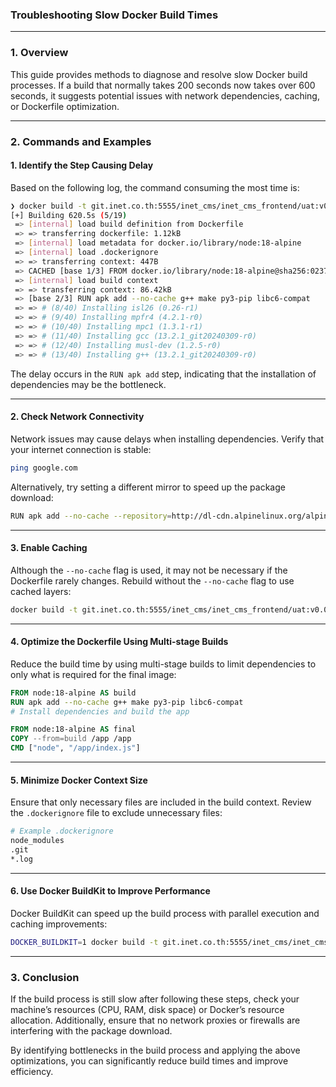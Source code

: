 ### **Troubleshooting Slow Docker Build Times**

---

### **1. Overview**  
This guide provides methods to diagnose and resolve slow Docker build processes. If a build that normally takes 200 seconds now takes over 600 seconds, it suggests potential issues with network dependencies, caching, or Dockerfile optimization.

---

### **2. Commands and Examples**

#### **1. Identify the Step Causing Delay**  
Based on the following log, the command consuming the most time is:

```bash
❯ docker build -t git.inet.co.th:5555/inet_cms/inet_cms_frontend/uat:v0.0.46 . --no-cache
[+] Building 620.5s (5/19)                                                           docker:desktop-linux
 => [internal] load build definition from Dockerfile                                                 0.0s
 => => transferring dockerfile: 1.12kB                                                               0.0s
 => [internal] load metadata for docker.io/library/node:18-alpine                                    1.8s
 => [internal] load .dockerignore                                                                    0.0s
 => => transferring context: 447B                                                                    0.0s
 => CACHED [base 1/3] FROM docker.io/library/node:18-alpine@sha256:02376a266c84acbf45bd19440e08e48b  0.0s
 => [internal] load build context                                                                    0.1s
 => => transferring context: 86.42kB                                                                 0.1s
 => [base 2/3] RUN apk add --no-cache g++ make py3-pip libc6-compat                                618.6s
 => => # (8/40) Installing isl26 (0.26-r1)
 => => # (9/40) Installing mpfr4 (4.2.1-r0)
 => => # (10/40) Installing mpc1 (1.3.1-r1)
 => => # (11/40) Installing gcc (13.2.1_git20240309-r0)
 => => # (12/40) Installing musl-dev (1.2.5-r0)
 => => # (13/40) Installing g++ (13.2.1_git20240309-r0)
```

The delay occurs in the `RUN apk add` step, indicating that the installation of dependencies may be the bottleneck.

---

#### **2. Check Network Connectivity**  
Network issues may cause delays when installing dependencies. Verify that your internet connection is stable:

```bash
ping google.com
```

Alternatively, try setting a different mirror to speed up the package download:

```bash
RUN apk add --no-cache --repository=http://dl-cdn.alpinelinux.org/alpine/v3.18/main g++ make py3-pip libc6-compat
```

---

#### **3. Enable Caching**  
Although the `--no-cache` flag is used, it may not be necessary if the Dockerfile rarely changes. Rebuild without the `--no-cache` flag to use cached layers:

```bash
docker build -t git.inet.co.th:5555/inet_cms/inet_cms_frontend/uat:v0.0.46 .
```

---

#### **4. Optimize the Dockerfile Using Multi-stage Builds**  
Reduce the build time by using multi-stage builds to limit dependencies to only what is required for the final image:

```Dockerfile
FROM node:18-alpine AS build
RUN apk add --no-cache g++ make py3-pip libc6-compat
# Install dependencies and build the app

FROM node:18-alpine AS final
COPY --from=build /app /app
CMD ["node", "/app/index.js"]
```

---

#### **5. Minimize Docker Context Size**  
Ensure that only necessary files are included in the build context. Review the `.dockerignore` file to exclude unnecessary files:

```bash
# Example .dockerignore
node_modules
.git
*.log
```

---

#### **6. Use Docker BuildKit to Improve Performance**  
Docker BuildKit can speed up the build process with parallel execution and caching improvements:

```bash
DOCKER_BUILDKIT=1 docker build -t git.inet.co.th:5555/inet_cms/inet_cms_frontend/uat:v0.0.46 .
```

---

### **3. Conclusion**  
If the build process is still slow after following these steps, check your machine’s resources (CPU, RAM, disk space) or Docker’s resource allocation. Additionally, ensure that no network proxies or firewalls are interfering with the package download. 

By identifying bottlenecks in the build process and applying the above optimizations, you can significantly reduce build times and improve efficiency.
